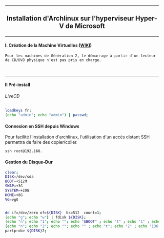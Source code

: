 ---------------------------------------------------------------------------------------------------------------------------------------------------------------------------------------------------------------------------------------------------------------------------
## <p align='center'>    Installation d'Archlinux sur l'hyperviseur Hyper-V de Microsoft    </p>

---------------------------------------------------------------------------------------------------------------------------------------------------------------------------------------------------------------------------------------------------------------------------
#### I. Création de la Machine Virtuelles ([WIKI](https://wiki.archlinux.org/title/Hyper-V#Virtual_machine_creation))
```
Pour les machines de Génération 2, le démarrage à partir d’un lecteur de CD/DVD physique n’est pas pris en charge.
```
<br />

---------------------------------------------------------------------------------------------------------------------------------------------------------------------------------------------------------------------------------------------------------------------------
#### II Pré-install

###### LiveCD
```bash
loadkeys fr;
(echo "admin"; echo "admin") | passwd;
```

#### Connexion en SSH depuis Windows
Pour facilité l'installation d'archlinux, l'utilisation d'un accès distant SSH permettra de faire des copier/coller.
```
ssh root@192.168.
```


#### Gestion du Disque-Dur
```bash
clear;
DISK=/dev/sda
BOOT=+512M
SWAP=+3G
SYSTEM=+20G
HOME=+8G
VG=vg0


dd if=/dev/zero of=${DISK}  bs=512  count=1;
(echo "g"; echo "w") | fdisk ${DISK};
(echo "n"; echo "1"; echo ""; echo "$BOOT" ; echo "t" ; echo "1" ; echo "w")      | fdisk $DISK; # EFI
(echo "n"; echo "2"; echo ""; echo "" ; echo "t"; echo "2" ; echo "136"; echo "w") | fdisk $DISK; # LVM
partprobe ${DISK}2;
```
